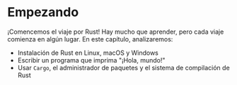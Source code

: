 # Empezando

¡Comencemos el viaje por Rust! Hay mucho que aprender, pero cada viaje comienza
en algún lugar. En este capítulo, analizaremos:

* Instalación de Rust en Linux, macOS y Windows
* Escribir un programa que imprima "¡Hola, mundo!"
* Usar `Cargo`, el administrador de paquetes y el sistema de compilación de Rust
